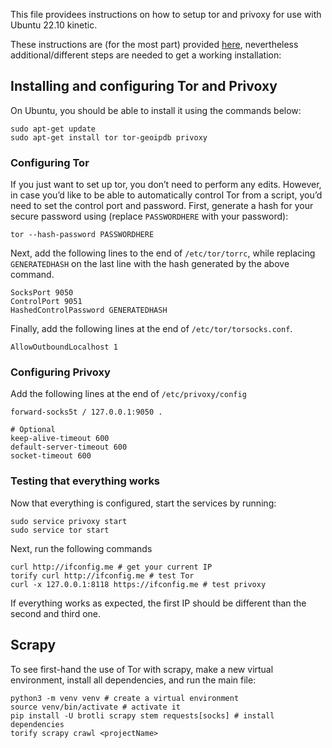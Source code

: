 This file providees instructions on how to setup tor and privoxy for use with Ubuntu 22.10 kinetic.

These instructions are (for the most part) provided [here](https://www.khalidalnajjar.com/stealthy-crawling-using-scrapy-tor-and-privoxy/), nevertheless additional/different steps are needed to get a working installation:

## Installing and configuring Tor and Privoxy

On Ubuntu, you should be able to install it using the commands below:
```
sudo apt-get update
sudo apt-get install tor tor-geoipdb privoxy
```

### Configuring Tor

If you just want to set up tor, you don’t need to perform any edits. However, in case you’d like to be able to automatically control Tor from a script, you’d need to set the control port and password. First, generate a hash for your secure password using (replace `PASSWORDHERE` with your password):

```
tor --hash-password PASSWORDHERE
```

Next, add the following lines to the end of `/etc/tor/torrc`, while replacing `GENERATEDHASH` on the last line with the hash generated by the above command.

```
SocksPort 9050
ControlPort 9051
HashedControlPassword GENERATEDHASH
```

Finally, add the following lines at the end of `/etc/tor/torsocks.conf`.

```
AllowOutboundLocalhost 1
```
### Configuring Privoxy

Add the following lines at the end of `/etc/privoxy/config`
```
forward-socks5t / 127.0.0.1:9050 .

# Optional
keep-alive-timeout 600
default-server-timeout 600
socket-timeout 600
```

### Testing that everything works
Now that everything is configured, start the services by running:
```
sudo service privoxy start
sudo service tor start
```

Next, run the following commands
```
curl http://ifconfig.me # get your current IP
torify curl http://ifconfig.me # test Tor
curl -x 127.0.0.1:8118 https://ifconfig.me # test privoxy
```

If everything works as expected, the first IP should be different than the second and third one.

## Scrapy

To see first-hand the use of Tor with scrapy, make a new virtual environment, install all dependencies, and run the main file:
```
python3 -m venv venv # create a virtual environment
source venv/bin/activate # activate it
pip install -U brotli scrapy stem requests[socks] # install dependencies
torify scrapy crawl <projectName>
```
